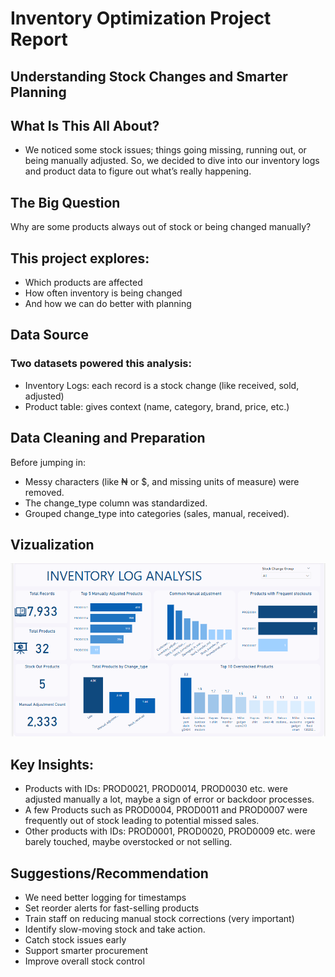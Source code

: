 # Inventory Optimization Project Report
## Understanding Stock Changes and Smarter Planning

## What Is This All About?
- We noticed some stock issues; things going missing, running out, or being manually adjusted.
So, we decided to dive into our inventory logs and product data to figure out what’s really happening.

## The Big Question
Why are some products always out of stock or being changed manually?

## This project explores:
- Which products are affected
- How often inventory is being changed
- And how we can do better with planning

## Data Source
 ### Two datasets powered this analysis:
- Inventory Logs: each record is a stock change (like received, sold, adjusted)
- Product table: gives context (name, category, brand, price, etc.)

## Data Cleaning and Preparation
Before jumping in:
- Messy characters (like ₦ or $, and missing units of measure) were removed.
- The change_type column was standardized.
- Grouped change_type into categories (sales, manual, received).

## Vizualization
![](https://github.com/ESTHER-AKINTUNDE/Inventory_Analysis/blob/main/Dashboard.png)

## Key Insights:
- Products with IDs: PROD0021, PROD0014, PROD0030 etc. were adjusted manually a lot, maybe a sign of error or backdoor processes.
- A few Products such as PROD0004, PROD0011 and PROD0007 were frequently out of stock  leading to potential missed sales.
- Other products with IDs: PROD0001, PROD0020, PROD0009 etc. were barely touched, maybe overstocked or not selling.

## Suggestions/Recommendation
- We need better logging for timestamps
- Set reorder alerts for fast-selling products
- Train staff on reducing manual stock corrections (very important)
- Identify slow-moving stock and take action.
- Catch stock issues early
- Support smarter procurement
- Improve overall stock control
